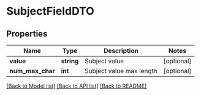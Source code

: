 # SubjectFieldDTO

## Properties
Name | Type | Description | Notes
------------ | ------------- | ------------- | -------------
**value** | **string** | Subject value | [optional] 
**num_max_char** | **int** | Subject value max length | [optional] 

[[Back to Model list]](../README.md#documentation-for-models) [[Back to API list]](../README.md#documentation-for-api-endpoints) [[Back to README]](../README.md)



